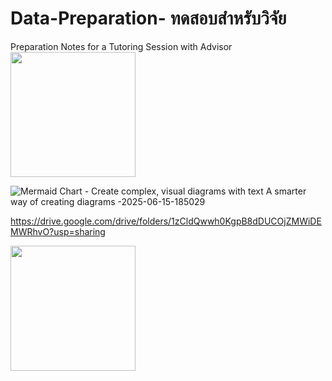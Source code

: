 # Data-Preparation- ทดสอบสำหรับวิจัย 

Preparation Notes for a Tutoring Session with Advisor
<img src="https://github.com/user-attachments/Flow Chart-Thesis (1).jpg/e7fad808-4b93-4380-9a58-d45fec0bd9c6" width="200"/>

![Mermaid Chart - Create complex, visual diagrams with text  A smarter way of creating diagrams -2025-06-15-185029](https://github.com/user-attachments/assets/5101eb8c-4377-42ca-bc9c-fa1870d05ad5)

https://drive.google.com/drive/folders/1zCldQwwh0KgpB8dDUCOjZMWiDEMWRhvO?usp=sharing


<img src="https://github.com/user-attachments/assets/e7fad808-4b93-4380-9a58-d45fec0bd9c6" width="200"/>

